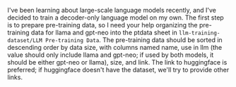 I've been learning about large-scale language models recently, and I've decided to train a decoder-only language model on my own. The first step is to prepare pre-training data, so I need your help organizing the pre-training data for llama and gpt-neo into the ptdata sheet in `llm-training-dataset/LLM Pre-training Data`. The pre-training data should be sorted in descending order by data size, with columns named name, use in llm (the value should only include llama and gpt-neo; if used by both models, it should be either gpt-neo or llama), size, and link. The link to huggingface is preferred; if huggingface doesn't have the dataset, we'll try to provide other links.